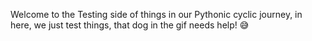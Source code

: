 Welcome to the Testing side of things in our Pythonic cyclic journey, in here, we just test things, that dog in the gif needs help! 😅
